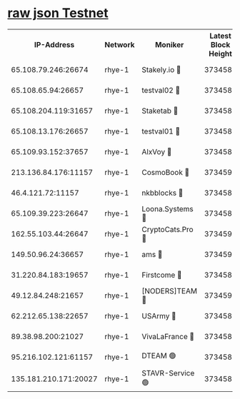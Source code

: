 
[raw json Testnet](https://rpc-check.quickt.stavr.tech/quickt/rpc-quickt-result.json)
=


<table><tr><th>IP-Address</th><th>Network</th><th>Moniker</th><th>Latest Block Height</th><th>Earliest Block Height</th><th>Catching Up</th><th>Tx Index</th><th>Voting Power</th><th>Scan Time</th></tr><tr><td>65.108.79.246:26674</td><td>rhye-1</td><td>Stakely.io 🔴</td><td>3734586</td><td>1</td><td>False</td><td>on</td><td>10</td><td>2023-12-22T20:06:24.281341893UTC</td></tr><tr><td>65.108.65.94:26657</td><td>rhye-1</td><td>testval02 🔴</td><td>3734586</td><td>1</td><td>False</td><td>on</td><td>5002050</td><td>2023-12-22T20:06:25.050403304UTC</td></tr><tr><td>65.108.204.119:31657</td><td>rhye-1</td><td>Staketab 🔴</td><td>3734587</td><td>1</td><td>False</td><td>on</td><td>9900</td><td>2023-12-22T20:06:27.894929990UTC</td></tr><tr><td>65.108.13.176:26657</td><td>rhye-1</td><td>testval01 🔴</td><td>3734587</td><td>1</td><td>False</td><td>on</td><td>9582010</td><td>2023-12-22T20:06:28.370256911UTC</td></tr><tr><td>65.109.93.152:37657</td><td>rhye-1</td><td>AlxVoy 🔴</td><td>3734585</td><td>433101</td><td>False</td><td>on</td><td>92921</td><td>2023-12-22T20:06:18.992969915UTC</td></tr><tr><td>213.136.84.176:11157</td><td>rhye-1</td><td>CosmoBook 🔴</td><td>3734591</td><td>1674001</td><td>False</td><td>off</td><td>1528057</td><td>2023-12-22T20:06:54.259299020UTC</td></tr><tr><td>46.4.121.72:11157</td><td>rhye-1</td><td>nkbblocks 🔴</td><td>3734584</td><td>1781001</td><td>False</td><td>on</td><td>81901</td><td>2023-12-22T20:06:12.101354843UTC</td></tr><tr><td>65.109.39.223:26647</td><td>rhye-1</td><td>Loona.Systems 🔴</td><td>3734587</td><td>3287001</td><td>False</td><td>off</td><td>9949</td><td>2023-12-22T20:06:27.509547472UTC</td></tr><tr><td>162.55.103.44:26647</td><td>rhye-1</td><td>CryptoCats.Pro 🔴</td><td>3734593</td><td>3287001</td><td>False</td><td>off</td><td>9999</td><td>2023-12-22T20:06:58.925073760UTC</td></tr><tr><td>149.50.96.24:36657</td><td>rhye-1</td><td>ams 🔴</td><td>3734590</td><td>3355501</td><td>False</td><td>on</td><td>10895</td><td>2023-12-22T20:06:45.682515150UTC</td></tr><tr><td>31.220.84.183:19657</td><td>rhye-1</td><td>Firstcome 🔴</td><td>3734586</td><td>3395933</td><td>False</td><td>off</td><td>732206</td><td>2023-12-22T20:06:21.826979401UTC</td></tr><tr><td>49.12.84.248:21657</td><td>rhye-1</td><td>[NODERS]TEAM 🔴</td><td>3734592</td><td>3550632</td><td>False</td><td>on</td><td>59990</td><td>2023-12-22T20:06:56.631483071UTC</td></tr><tr><td>62.212.65.138:22657</td><td>rhye-1</td><td>USArmy 🔴</td><td>3734586</td><td>3621001</td><td>False</td><td>on</td><td>7920</td><td>2023-12-22T20:06:21.437318983UTC</td></tr><tr><td>89.38.98.200:21027</td><td>rhye-1</td><td>VivaLaFrance 🔴</td><td>3734585</td><td>3724501</td><td>False</td><td>off</td><td>10000</td><td>2023-12-22T20:06:16.624860074UTC</td></tr><tr><td>95.216.102.121:61157</td><td>rhye-1</td><td>DTEAM 🟢</td><td>3734586</td><td>3728001</td><td>False</td><td>on</td><td>0</td><td>2023-12-22T20:06:24.679258030UTC</td></tr><tr><td>135.181.210.171:20027</td><td>rhye-1</td><td>STAVR-Service 🟢</td><td>3734589</td><td>3732001</td><td>False</td><td>on</td><td>0</td><td>2023-12-22T20:06:39.006917015UTC</td></tr></table>